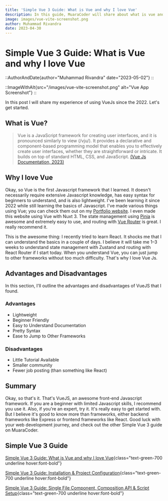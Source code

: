 ```yaml
---
title: 'Simple Vue 3 Guide: What is Vue and why I love Vue'
description: In this guide, MuaraCoder will share about what is vue and why I love vue, along with the advantages and disadvantages.
image: images/vue-vite-screenshot.png
author: Muhammad Rivandra
date: 2023-04-30
---
```


# Simple Vue 3 Guide: What is Vue and why I love Vue

::AuthorAndDate{author="Muhammad Rivandra" date="2023-05-02"}
::

::ImageWithAlt{src="/images/vue-vite-screenshot.png" alt="Vue App Screenshot"}
::

In this post I will share my experience of using VueJs since the 2022. Let's get started. 

## What is Vue?

>Vue is a JavaScript framework for creating user interfaces, and it is pronounced similarly to view (/vju/). It provides a declarative and component-based programming model that enables you to effectively create user interfaces, whether they are straightforward or intricate. It builds on top of standard HTML, CSS, and JavaScript. [(Vue Js Documentation, 2023)](https://vuejs.org/guide/introduction.html#what-is-vue)


## Why I love Vue

Okay, so Vue is the first Javascript framework that I learned. It doesn't necessarily require extensive Javascript knowledge, has easy syntax for beginners to understand, and is also lightweight. I've been learning it since 2022 while still learning the basics of Javascript. I've made various things using Vue; you can check them out on my [Portfolio website](https://muhammad-rivandra.netlify.app/#/). I even made this website using Vue with Nuxt 3. The state management using [Pinia](https://pinia.vuejs.org) is awesome and extremely easy to use, and routing with [Vue Router](https://router.vuejs.org) is great. I really recommend it. 


This is the awesome thing: I recently tried to learn React. It shocks me that I can understand the basics in a couple of days. I believe it will take me 1–3 weeks to understand state management with Zustand and routing with React Router if I start today. When you understand Vue, you can just jump to other frameworks without too much difficulty. That's why I love Vue Js.

## Advantages and Disadvantages

In this section, I'll outline the advantages and disadvantages of VueJS that I found.


### Advantages

* Lightweight
* Beginner Friendly
* Easy to Understand Documentation
* Pretty Syntax
* Ease to Jump to Other Frameworks


### Disadvantages 

* Little Tutorial Available 
* Smaller community
* Fewer job posting (than something like React)


## Summary

Okay, so that's it. That's VueJS, an awesome front-end Javascript framework. If you are a beginner with limited Javascript skills, I recommend you use it. Also, if you're an expert, try it. It's really easy to get started with. But I believe it's good to know more than frameworks, either backend frameworks like Express or frontend frameworks like React. Good luck with your web development journey, and check out the other Simple Vue 3 guide on MuaraCoder.

## Simple Vue 3 Guide

[Simple Vue 3 Guide: What is Vue and why I love Vue](/front-end/what-is-vue-and-why-i-love-it){class="text-green-700 underline hover:font-bold"}

[Simple Vue 3 Guide: Installation & Project Configuration](/front-end/vue-installation-and-project-configuration){class="text-green-700 underline hover:font-bold"}

[Simple Vue 3 Guide: Single File Component, Composition API & Script Setup](/front-end/vue-sfc){class="text-green-700 underline hover:font-bold"}

<!-- [Simple Vue 3 Guide: Intro to Vue Router](/){class="text-green-700 underline hover:font-bold"}

[Simple Vue 3 Guide: Deploying Free on Netlify](/){class="text-green-700 underline hover:font-bold"}
 -->
